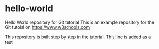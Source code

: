 # hello-world
Hello World repository for Git tutorial
This is an example repository for the Git tutoial on https://www.w3schools.com

This repository is built step by step in the tutorial.
This line is added as a test
